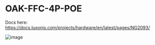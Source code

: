 # OAK-FFC-4P-POE

Docs here: https://docs.luxonis.com/projects/hardware/en/latest/pages/NG2093/

![image](https://github.com/luxonis/depthai-hardware/assets/18037362/3b9141c3-0409-4b09-8bc9-9e5ddb5cc942)
